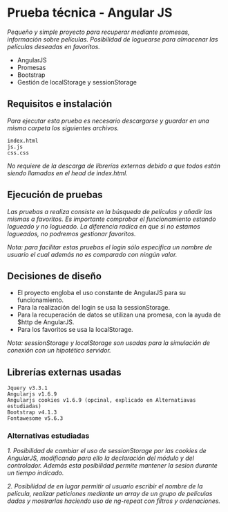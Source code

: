 # Prueba técnica - Angular JS

_Pequeño y simple proyecto para recuperar mediante promesas, información sobre películas._
_Posibilidad de loguearse para almacenar las películas deseadas en favoritos._

* AngularJS
* Promesas
* Bootstrap
* Gestión de localStorage y sessionStorage


## Requisitos e instalación

_Para ejecutar esta prueba es necesario descargarse y guardar en una misma carpeta los siguientes archivos._

```
index.html
js.js
css.css
```

_No requiere de la descarga de librerías externas debido a que todos están siendo llamadas en el head de index.html._


## Ejecución de pruebas

_Las pruebas a realiza consiste en la búsqueda de películas y añadir las mismas a favoritos. Es importante comprobar el funcionamiento estando logueado y no logueado. La diferencia radica en que si no estamos logueados, no podremos gestionar favoritos._

_Nota: para facilitar estas pruebas el login sólo especifica un nombre de usuario el cual además no es comparado con ningún valor._


## Decisiones de diseño

* El proyecto engloba el uso constante de AngularJS para su funcionamiento.
* Para la realización del login se usa la sessionStorage.
* Para la recuperación de datos se utilizan una promesa, con la ayuda de $http de AngularJS.
* Para los favoritos se usa la localStorage.

_Nota: sessionStorage y localStorage son usadas para la simulación de conexión con un hipotético servidor._


## Librerías externas usadas

```
Jquery v3.3.1
Angularjs v1.6.9
Angularjs cookies v1.6.9 (opcinal, explicado en Alternatiavas estudiadas)
Bootstrap v4.1.3
Fontawesome v5.6.3
```

### Alternativas estudiadas

_1. Posibilidad de cambiar el uso de sessionStorage por las cookies de AngularJS, modificando para ello la declaración del módulo y del controlador. Además esta posibilidad permite mantener la sesion durante un tiempo indicado._

_2. Posibilidad de en lugar permitir al usuario escribir el nombre de la película, realizar peticiones mediante un array de un grupo de películas dadas y mostrarlas haciendo uso de ng-repeat con filtros y ordenaciones._
